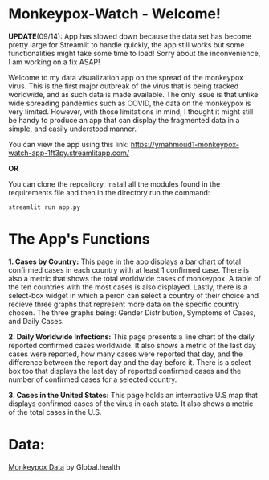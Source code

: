 # Monkeypox-Watch - Welcome!

**UPDATE**(09/14): App has slowed down because the data set has become pretty large for Streamlit to handle quickly, the app still works but some functionalities might take some time to load! Sorry about the inconvenience, I am working on a fix ASAP! 

Welcome to my data visualization app on the spread of the monkeypox virus. This is the first major outbreak of the virus that is being tracked worldwide, and as such data is made available. 
The only issue is that unlike wide spreading pandemics such as COVID, the data on the monkeypox is very limited. 
However, with those limitations in mind, I thought it might still be handy to produce an app that can display the fragmented data in a simple, and easily understood manner. 

You can view the app using this link: https://ymahmoud1-monkeypox-watch-app-1ft3py.streamlitapp.com/

**OR**

You can clone the repository, install all the modules found in the requirements file and then in the directory run the command:
```
streamlit run app.py
```

# The App's Functions

**1. Cases by Country:** This page in the app displays a bar chart of total confirmed cases in each country with at least 1 confirmed case. There is also a metric that shows the total worldwide cases of monkeypox. A table of the ten countries with the most cases is also displayed. Lastly, there is a select-box widget in which a peron can select a country of their choice and recieve three graphs that represent more data on the specific country chosen. The three graphs being: Gender Distribution, Symptoms of Cases, and Daily Cases.

**2. Daily Worldwide Infections:** This page presents a line chart of the daily reported confirmed cases worldwide. It also shows a metric of the last day cases were reported, how many cases were reported that day, and the difference between the report day and the day before it. There is a select box too that displays the last day of reported confirmed cases and the number of confirmed cases for a selected country.

**3. Cases in the United States:** This page holds an interractive U.S map that displays confirmed cases of the virus in each state. It also shows a metric of the total cases in the U.S.

# Data:
[Monkeypox Data](https://raw.githubusercontent.com/globaldothealth/monkeypox/main/latest.csv) by Global.health

